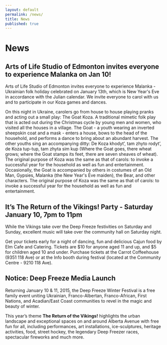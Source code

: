 ```yaml
---
layout: default
permalink: /news/
title: News
published: true
---
```


# News

## Arts of Life Studio of Edmonton invites everyone to experience Malanka on Jan 10!

Arts of Life Studio of Edmonton invites everyone to experience Malanka - Ukrainian folk holiday celebrated on January 13th, which is New Year's Eve in accordance with the Julian calendar. We invite everyone to carol with us and to participate in our Koza games and dances.

On this night in Ukraine, carolers go from house to house playing pranks and acting out a small play: The Goat Koza. A traditional mimetic folk play that is acted out during the Christmas cycle by young men and women, who visited all the houses in a village. The Goat - a youth wearing an inverted sheepskin coat and a mask - enters a house, bows to the head of the household, and performs a dance to bring about an abundant harvest. The other youths sing an accompanying ditty: De Koza khodyt’, tam zhyto rodyt’, de Koza tup-tup, tam zhyta sim kup (Where the Goat goes, there wheat grows; where the Goat stamps its feet, there are seven sheaves of wheat). The original purpose of Koza was the same as that of carols: to invoke a successful year for the household as well as fun and entertainment. Occasionally, the Goat is accompanied by others in costumes of an Old Man, Gypsies, Malanka (the New Year's Eve maiden), the Bear, and other characters. The original purpose of Koza was the same as that of carols: to invoke a successful year for the household as well as fun and entertainment.


## It’s The Return of the Vikings! Party - Saturday January 10, 7pm to 11pm

While the Vikings take over the Deep Freeze festivities on Saturday and Sunday, excellent music will take over the community hall on Saturday night. 

Get your tickets early for a night of dancing, fun and delicious Cajun food by Elm Cafe and Catering. Tickets are $10 for anyone aged 11 and up, and $5 for children aged 10 and under. Purchase tickets at the Carrot Coffeehouse (9351 118 Ave) or at the Info booth during festival (located at the Community Centre - 9210 118 Ave).

## Notice: Deep Freeze Media Launch

Returning January 10 & 11, 2015, the Deep Freeze Winter Festival is a free family event uniting Ukrainian, Franco-Albertan, Franco-African, First Nations, and Acadian/East Coast communities to revel in the magic and beauty of winter. 

This year’s theme **The Return of the Vikings!**  highlights the urban landscape and exceptional spaces on and around Alberta Avenue with free fun for all, including performances, art installations, ice-sculptures, heritage activities, food, street hockey, the legendary Deep Freezer races, spectacular fireworks and much more.

<!--
[Dowloand the full Media Launch PDF](https://www.dropbox.com/s/2ghwjlppiggqmi5/DF-MediaLaunch-Dec23.pdf) -->